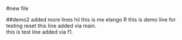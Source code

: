 #new file

##demo2
added more lines
    hii this is me elango R
    this is demo line for testing reset
    this line added via main.  
    this is test line added via f1.
